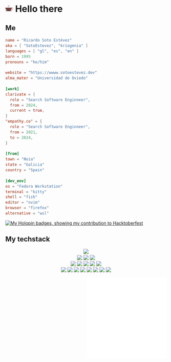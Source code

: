 # <img src="./res/coffee.svg" width="24" height="24" alt="coffee"> Hello there

## Me

```toml
name = "Ricardo Soto Estévez"
aka = [ "SotoEstevez", "kriogenia" ]
languages = [ "gl", "es", "en" ]
born = 1995
pronouns = "he/him"

website = "https://wwww.sotoestevez.dev"
alma_mater = "Universidad de Oviedo"

[work]
clarivate = { 
  role = "Search Software Enginneer",
  from = 2024,
  current = true,
}
"empathy.co" = {
  role = "Search Software Enginneer",
  from = 2021,
  to = 2024,
}

[from]
town = "Noia"
state = "Galicia"
country = "Spain"

[dev_env]
os = "Fedora Workstation"
terminal = "kitty"
shell = "fish"
editor = "nvim"
browser = "firefox"
alternative = "wsl"

```

[![My Holopin badges, showing my contribution to Hacktoberfest](https://holopin.me/kriogenia)](https://holopin.io/@kriogenia)

## My techstack

<p align="center">
<img src="https://img.shields.io/badge/Rust-e33b26?style=for-the-badge&logo=Rust&logoColor=white" />
</br>
<img src="https://img.shields.io/badge/Java-white?style=for-the-badge&logo=OpenJDK&logoColor=red" />
<img src="https://img.shields.io/badge/Javascript-323330?style=for-the-badge&logo=javascript&logoColor=F7DF1E" />
<img src="https://img.shields.io/badge/Kotlin-F39C12?style=for-the-badge&logo=kotlin&logoColor=8E3CCE" />
</br>
<img src="https://img.shields.io/badge/ElasticSearch-005571?style=for-the-badge&logo=Elasticsearch&logoColor=yellow" />
<img src="https://img.shields.io/badge/Solr-D9411E?style=for-the-badge&logo=Apache%20Solr&logoColor=white" />
<img src="https://img.shields.io/badge/Typescript-154360?style=for-the-badge&logo=TypeScript&logoColor=white" />
<img src="https://img.shields.io/badge/Python-yellow?style=for-the-badge&logo=Python&logoColor=blue" />
<img src="https://img.shields.io/badge/Spring-6DB33F?style=for-the-badge&logo=Spring&logoColor=white" />
</br>
<img src="https://img.shields.io/badge/C%23-8E44AD?style=for-the-badge&logo=sharp&logoColor=white" />
<img src="https://img.shields.io/badge/Node.js-43853D?style=for-the-badge&logo=node.js&logoColor=white" />
<img src="https://img.shields.io/badge/Vespa-85B09A?style=for-the-badge&logo=vespa&logoColor=white" />
<img src="https://img.shields.io/badge/MongoDB-4EA94B?style=for-the-badge&logo=mongodb&logoColor=white">
<img src="https://img.shields.io/badge/Scala-DC322F?style=for-the-badge&logo=scala&logoColor=white" />
<img src="https://img.shields.io/badge/C%2B%2B-3498DB?style=for-the-badge&logo=cplusplus&logoColor=white" />
<img src="https://img.shields.io/badge/Elixir-purple?style=for-the-badge&logo=Elixir&logoColor=white" />
<img src="https://img.shields.io/badge/Go-00ADD8?style=for-the-badge&logo=go&logoColor=white" />
</p>

<img align="right" src="https://raw.githubusercontent.com/kriogenia/kriogenia/main/res/signing.svg" width="250">
